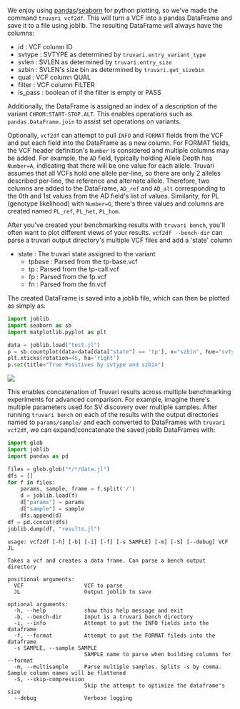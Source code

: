 We enjoy using [pandas](https://pandas.pydata.org/)/[seaborn](https://seaborn.pydata.org/) for python plotting, so we've made the command `truvari vcf2df`. This will turn a VCF into a pandas DataFrame and save it to a file using joblib. The resulting DataFrame will always have the columns:
* id : VCF column ID
* svtype : SVTYPE as determined by `truvari.entry_variant_type`
* svlen : SVLEN as determined by `truvari.entry_size`
* szbin : SVLEN's size bin as determined by `truvari.get_sizebin`
* qual : VCF column QUAL
* filter : VCF column FILTER
* is_pass : boolean of if the filter is empty or PASS

Additionally, the DataFrame is assigned an index of a description of the variant `CHROM:START-STOP.ALT`. This enables operations such as `pandas.DataFrame.join` to assist set operations on variants.

Optionally, `vcf2df` can attempt to pull `INFO` and `FORMAT` fields from the VCF and put each field into the DataFrame as a new column. For FORMAT fields, the VCF header definition's `Number` is considered and multiple columns may be added. For example, the `AD` field, typically holding Allele Depth has `Number=A`, indicating that there will be one value for each allele. Truvari assumes that all VCFs hold one allele per-line, so there are only 2 alleles described per-line, the reference and alternate allele. Therefore, two columns are added to the DataFrame, `AD_ref` and `AD_alt` corresponding to the 0th and 1st values from the AD field's list of values. Similarity, for PL (genotype likelihood) with `Number=G`, there's three values and columns are created named `PL_ref`, `PL_het`, `PL_hom`. 

After you've created your benchmarking results with `truvari bench`, you'll often want to plot different views of your results. `vcf2df --bench-dir` can parse a truvari output directory's multiple VCF files and add a 'state' column 
* state : The truvari state assigned to the variant 
    * tpbase : Parsed from the tp-base.vcf
    * tp : Parsed from the tp-call.vcf
    * fp : Parsed from the fp.vcf
    * fn : Parsed from the fn.vcf

The created DataFrame is saved into a joblib file, which can then be plotted as simply as:
```python
import joblib
import seaborn as sb
import matplotlib.pyplot as plt

data = joblib.load("test.jl")
p = sb.countplot(data=data[data["state"] == 'tp'], x="szbin", hue="svtype", hue_order=["DEL", "INS"])
plt.xticks(rotation=45, ha='right')
p.set(title="True Positives by svtype and szbin")
```
![](https://github.com/spiralgenetics/truvari/blob/develop/imgs/truv2df_example.png)

This enables concatenation of Truvari results across multiple benchmarking experiments for advanced comparison. For example, imagine there's multiple parameters used for SV discovery over multiple samples. After running `truvari bench` on each of the results with the output directories named to `params/sample/` and each converted to DataFrames with `truvari vcf2df`, we can expand/concatenate the saved joblib DataFrames with:

```python
import glob
import joblib
import pandas as pd

files = glob.glob("*/*/data.jl")
dfs = []
for f in files:
    params, sample, frame = f.split('/')
    d = joblib.load(f)
    d["params"] = params
    d["sample"] = sample
    dfs.append(d)
df = pd.concat(dfs)
joblib.dump(df, "results.jl")
```

```
usage: vcf2df [-h] [-b] [-i] [-f] [-s SAMPLE] [-m] [-S] [--debug] VCF JL

Takes a vcf and creates a data frame. Can parse a bench output directory

positional arguments:
  VCF                   VCF to parse
  JL                    Output joblib to save

optional arguments:
  -h, --help            show this help message and exit
  -b, --bench-dir       Input is a truvari bench directory
  -i, --info            Attempt to put the INFO fields into the dataframe
  -f, --format          Attempt to put the FORMAT fileds into the dataframe
  -s SAMPLE, --sample SAMPLE
                        SAMPLE name to parse when building columns for --format
  -m, --multisample     Parse multiple samples. Splits -s by comma. Sample column names will be flattened
  -S, --skip-compression
                        Skip the attempt to optimize the dataframe's size
  --debug               Verbose logging
```